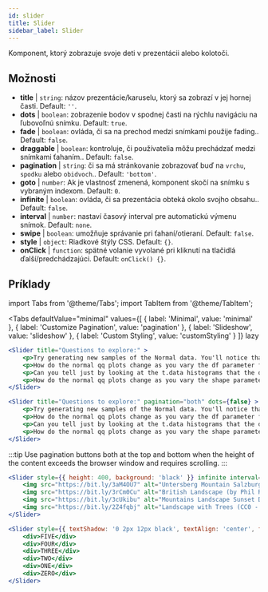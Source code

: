 ```yaml
---
id: slider 
title: Slider
sidebar_label: Slider
---
```


Komponent, ktorý zobrazuje svoje deti v prezentácii alebo kolotoči.

## Možnosti

* __title__ | `string`: názov prezentácie/karuselu, ktorý sa zobrazí v jej hornej časti. Default: `''`.
* __dots__ | `boolean`: zobrazenie bodov v spodnej časti na rýchlu navigáciu na ľubovoľnú snímku. Default: `true`.
* __fade__ | `boolean`: ovláda, či sa na prechod medzi snímkami použije fading.. Default: `false`.
* __draggable__ | `boolean`: kontroluje, či používatelia môžu prechádzať medzi snímkami ťahaním.. Default: `false`.
* __pagination__ | `string`: či sa má stránkovanie zobrazovať buď na `vrchu`, `spodku` alebo `obidvoch`.. Default: `'bottom'`.
* __goto__ | `number`: Ak je vlastnosť zmenená, komponent skočí na snímku s vybraným indexom. Default: `0`.
* __infinite__ | `boolean`: ovláda, či sa prezentácia obteká okolo svojho obsahu.. Default: `false`.
* __interval__ | `number`: nastaví časový interval pre automatickú výmenu snímok. Default: `none`.
* __swipe__ | `boolean`: umožňuje správanie pri ťahaní/otieraní. Default: `false`.
* __style__ | `object`: Riadkové štýly CSS. Default: `{}`.
* __onClick__ | `function`: spätné volanie vyvolané pri kliknutí na tlačidlá ďalší/predchádzajúci. Default: `onClick() {}`.


## Príklady


import Tabs from '@theme/Tabs';
import TabItem from '@theme/TabItem';

<Tabs
    defaultValue="minimal"
    values={[
        { label: 'Minimal', value: 'minimal' },
        { label: 'Customize Pagination', value: 'pagination' },
        { label: 'Slideshow', value: 'slideshow' },
        { label: 'Custom Styling', value: 'customStyling' }
    ]}
    lazy
>

<TabItem value="minimal">

```jsx live
<Slider title="Questions to explore:" >
    <p>Try generating new samples of the Normal data. You'll notice that the points don't always lie exactly on the line. This is typical variation. As you generate more random realizations of this plot you'll get better calibrated to the kind of deviation you can expect to see from this large a sample of Normal data.</p>
    <p>How do the normal qq plots change as you vary the df parameter for the t-distributed data?</p>
    <p>Can you tell just by looking at the t.data histograms that the data aren't normally distributed? Is it easier to tell from the QQ plots?</p>
    <p>How do the normal qq plots change as you vary the shape parameter in the gamma-distributed data?</p>
</Slider>
```

</TabItem>

<TabItem value="pagination">

```jsx live
<Slider title="Questions to explore:" pagination="both" dots={false} >
    <p>Try generating new samples of the Normal data. You'll notice that the points don't always lie exactly on the line. This is typical variation. As you generate more random realizations of this plot you'll get better calibrated to the kind of deviation you can expect to see from this large a sample of Normal data.</p>
    <p>How do the normal qq plots change as you vary the df parameter for the t-distributed data?</p>
    <p>Can you tell just by looking at the t.data histograms that the data aren't normally distributed? Is it easier to tell from the QQ plots?</p>
    <p>How do the normal qq plots change as you vary the shape parameter in the gamma-distributed data?</p>
</Slider>
```

:::tip
Use pagination buttons both at the top and bottom when the height of the content exceeds the browser window and requires scrolling.
:::

</TabItem>

<TabItem value="slideshow">

```jsx live
<Slider style={{ height: 400, background: 'black' }} infinite interval={2000} >
    <img src="https://bit.ly/3aM4OU7" alt="Untersberg Mountain Salzburg (by Giuseppe Milo, CC BY 3.0)" />
    <img src="https://bit.ly/3rCm0Cu" alt="British Landscape (by Phil Riley, Pixabay License)" />
    <img src="https://bit.ly/3cUkibu" alt="Mountains Landscape Sunset Dusk (Pixabay License)" />
    <img src="https://bit.ly/2Z4fqbj" alt="Landscape with Trees (CC0 - Public Domain)" /> 
</Slider>
```

</TabItem>

<TabItem value="customStyling">

```jsx live
<Slider style={{ textShadow: '0 2px 12px black', textAlign: 'center', fontSize: 90 }} infinite interval={1000} >
    <div>FIVE</div>
    <div>FOUR</div>
    <div>THREE</div>
    <div>TWO</div>
    <div>ONE</div>
    <div>ZERO</div>
</Slider>
```

</TabItem>

</Tabs>


